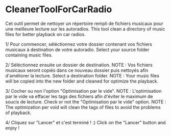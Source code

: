 CleanerToolForCarRadio
======================

Cet outil permet de nettoyer un répertoire rempli de fichiers musicaux pour une meilleure lecture sur les autoradios.
This tool clean a directory of music files for better playback on car radios.

1/ Pour commencer, séléctionnez votre dossier contenant vos fichiers musicaux à destination de votre autoradio.
Select your source folder containing music files.

2/ Séléctionnez ensuite un dossier de destination.
NOTE : Vos fichiers musicaux seront copiés dans ce nouveau dossier puis nettoyés afin d'améliorer la lecture.
Select a destination folder.
NOTE : Your music files will be copied into the new folder and cleaned for optimize the playback.

3/ Cocher ou non l'option "Optimisation par le vide".
NOTE : L'optimisation par le vide va effacer les tags des fichiers afin d'éviter le maximum de soucis de lecture.
Check or not the "Optimisation par le vide" option.
NOTE : The optimization per void will clean the tags of files to avoid the problems of playback.

4/ Cliquez sur "Lancer" et c'est terminé ! :)
Click on the "Lancer" button and enjoy !